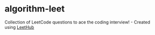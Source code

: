 # algorithm-leet
Collection of LeetCode questions to ace the coding interview! - Created using [LeetHub](https://github.com/QasimWani/LeetHub)
